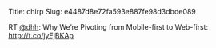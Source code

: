 Title: chirp
Slug: e4487d8e72fa593e887fe98d3dbde089

RT <a href="http://twitter.com/dhh">@dhh</a>: Why We’re Pivoting from Mobile-first to Web-first: <a href="http://t.co/jyEjBKAp">http://t.co/jyEjBKAp</a>
